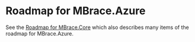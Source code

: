 

# Roadmap for MBrace.Azure

See the [Roadmap for MBrace.Core](https://github.com/mbraceproject/MBrace.Core/blob/master/ROADMAP.md) which 
also describes many items of the roadmap for MBrace.Azure.
